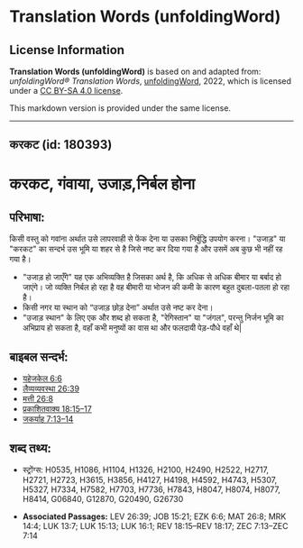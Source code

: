 # Translation Words (unfoldingWord)

## License Information

**Translation Words (unfoldingWord)** is based on and adapted from: _unfoldingWord® Translation Words_, [unfoldingWord](https://unfoldingword.org/utw), 2022, which is licensed under a [CC BY-SA 4.0 license](https://creativecommons.org/licenses/by-sa/4.0/legalcode.en).

This markdown version is provided under the same license.



--------------------------------

## करकट (id: 180393)

करकट, गंवाया, उजाड़,निर्बल होना
===============================

परिभाषा:
--------

किसी वस्तु को गवांना अर्थात उसे लापरवाही से फेंक देना या उसका निर्बुद्धि उपयोग करना। "उजाड़" या "करकट" का सन्दर्भ उस भूमि या शहर से है जिसे नष्ट कर दिया गया है और उसमें अब कुछ भी नहीं रह गया है।

* "उजाड़ हो जाएँगे" यह एक अभिव्यक्ति है जिसका अर्थ है, कि अधिक से अधिक बीमार या बर्बाद हो जाएंगे। जो व्यक्ति निर्बल हो रहा है वह बीमारी या भोजन की कमी के कारण बहुत दुबला\-पतला हो रहा है।
* किसी नगर या स्थान को “उजाड़ छोड़ देना” अर्थात उसे नष्ट कर देना।
* "उजाड़ स्थान" के लिए एक और शब्द हो सकता है, "रेगिस्तान" या "जंगल", परन्तु निर्जन भूमि का अभिप्राय हो सकता है, वहाँ कभी मनुष्यों का वास था और फलदायी पेड़\-पौधे वहाँ थे\|

बाइबल सन्दर्भ:
--------------

* [यहेजकेल 6:6](https://ref.ly/Ezek6:6)
* [लैव्यव्यवस्था 26:39](https://ref.ly/Lev26:39)
* [मत्ती 26:8](https://ref.ly/Matt26:8)
* [प्रकाशितवाक्य 18:15–17](https://ref.ly/Rev18:15-Rev18:17)
* [जकर्याह 7:13–14](https://ref.ly/Zech7:13-Zech7:14)

शब्द तथ्य:
----------

* स्ट्रोंग्स: H0535, H1086, H1104, H1326, H2100, H2490, H2522, H2717, H2721, H2723, H3615, H3856, H4127, H4198, H4592, H4743, H5307, H5327, H7334, H7582, H7703, H7736, H7843, H8047, H8074, H8077, H8414, G06840, G12870, G20490, G26730

* **Associated Passages:** LEV 26:39; JOB 15:21; EZK 6:6; MAT 26:8; MRK 14:4; LUK 13:7; LUK 15:13; LUK 16:1; REV 18:15–REV 18:17; ZEC 7:13–ZEC 7:14

